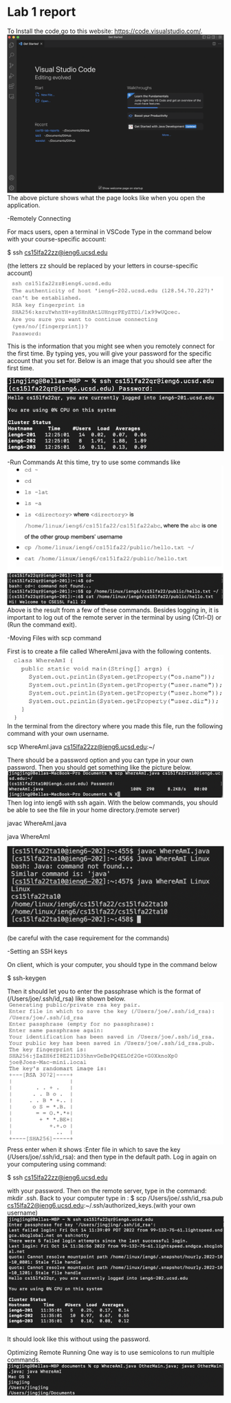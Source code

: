 # Lab 1 report


To Install the code,go to this website: https://code.visualstudio.com/.
![Image](1.png)
The above picture shows what the page looks like when you open the application.

-Remotely Connecting

For macs users, open a terminal in VSCode 
Type in the command below with your course-specific account:

$ ssh cs15lfa22zz@ieng6.ucsd.edu

(the letters zz should be replaced by your letters in course-specific account)
![Image](2.png)
This is the information that you might see when you remotely connect for the first time. By typing yes, you will give your password for the specific account that you set for. Below is an image that you should see after the first time.

![Image](4.png)
![Image](3.png)

-Run Commands
At this time, try to use some commands like 
![Image](5.png)
![Image](6.png)
Above is the result from a few of these commands.
Besides logging in, it is important to log out of the remote server in the terminal by using (Ctrl-D) or (Run the command exit).


-Moving Files with scp command 

First is to create a file called WhereAmI.java with the following contents.
![Image](7.png)
In the terminal from the directory where you made this file, run the following command with your own username.

scp WhereAmI.java cs15lfa22zz@ieng6.ucsd.edu:~/

There should be a password option and you can type in your own password. Then you should get something like the picture below.
![Image](8.png)
Then log into ieng6 with ssh again. With the below commands, you should be able to see the file in your home directory.(remote server)

javac WhereAmI.java

java WhereAmI

![Image](9.png)

(be careful with the case requirement for the commands)

-Setting an SSH keys

On client, which is your computer, you should type in the command below

$ ssh-keygen

Then it should let you to enter the passphrase which is the format of (/Users/joe/.ssh/id_rsa) like shown below.
![Image](10.png)
Press enter when it shows :Enter file in which to save the key (/Users/joe/.ssh/id_rsa): and then type in the default path. Log in again on your computering using command:

$ ssh cs15lfa22zz@ieng6.ucsd.edu

with your password. Then on the remote server, type in the command: 
mkdir .ssh. 
Back to your computer type in :
$ scp /Users/joe/.ssh/id_rsa.pub cs15lfa22@ieng6.ucsd.edu:~/.ssh/authorized_keys.(with your own username)
![Image](11.png)

It should look like this without using the password.

Optimizing Remote Running
One way is to use semicolons to run multiple commands.
![Image](12.png)









